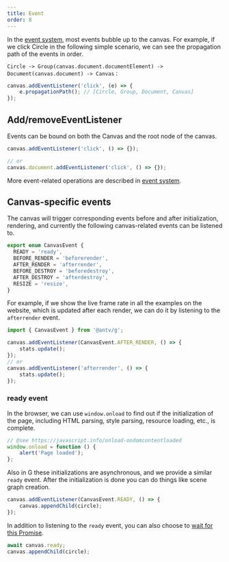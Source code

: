 ```yaml
---
title: Event
order: 8
---
```


In the [event system](/api/event/intro), most events bubble up to the canvas. For example, if we click Circle in the following simple scenario, we can see the propagation path of the events in order.

```
Circle -> Group(canvas.document.documentElement) -> Document(canvas.document) -> Canvas：
```

```js
canvas.addEventListener('click', (e) => {
    e.propagationPath(); // [Circle, Group, Document, Canvas]
});
```

## Add/removeEventListener

Events can be bound on both the Canvas and the root node of the canvas.

```js
canvas.addEventListener('click', () => {});

// or
canvas.document.addEventListener('click', () => {});
```

More event-related operations are described in [event system](/api/event/intro).

## Canvas-specific events

The canvas will trigger corresponding events before and after initialization, rendering, and currently the following canvas-related events can be listened to.

```js
export enum CanvasEvent {
  READY = 'ready',
  BEFORE_RENDER = 'beforerender',
  AFTER_RENDER = 'afterrender',
  BEFORE_DESTROY = 'beforedestroy',
  AFTER_DESTROY = 'afterdestroy',
  RESIZE = 'resize',
}
```

For example, if we show the live frame rate in all the examples on the website, which is updated after each render, we can do it by listening to the `afterrender` event.

```js
import { CanvasEvent } from '@antv/g';

canvas.addEventListener(CanvasEvent.AFTER_RENDER, () => {
    stats.update();
});
// or
canvas.addEventListener('afterrender', () => {
    stats.update();
});
```

### ready event

In the browser, we can use `window.onload` to find out if the initialization of the page, including HTML parsing, style parsing, resource loading, etc., is complete.

```js
// @see https://javascript.info/onload-ondomcontentloaded
window.onload = function () {
    alert('Page loaded');
};
```

Also in G these initializations are asynchronous, and we provide a similar `ready` event. After the initialization is done you can do things like scene graph creation.

```js
canvas.addEventListener(CanvasEvent.READY, () => {
    canvas.appendChild(circle);
});
```

In addition to listening to the `ready` event, you can also choose to [wait for this Promise](/api/canvas/scenegraph-lifecycle#ready).

```js
await canvas.ready;
canvas.appendChild(circle);
```
